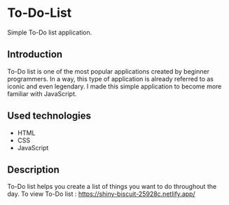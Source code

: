 # To-Do-List 
Simple To-Do list application. 

## Introduction
To-Do list is one of the most popular applications created by beginner programmers. In a way, this type of application is already referred to as iconic and even legendary. I made this simple application to become more familiar with JavaScript.

## Used technologies
* HTML
* CSS
* JavaScript

## Description
To-Do list helps you create a list of things you want to do throughout the day.
To view To-Do list : https://shiny-biscuit-25928c.netlify.app/
